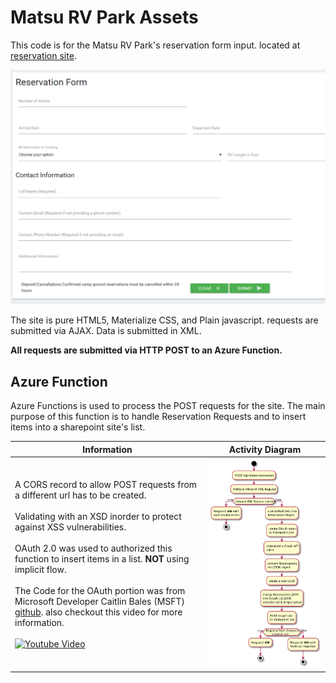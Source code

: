 # Matsu RV Park Assets
This code is for the Matsu RV Park's reservation form input. located at [reservation site](https://www.matsurvpark.com/reservations.html).

![image of reservations web page](./media/matsurvrparkReservations.png "Matsu RV Park Reservations Web Page Layout")

The site is pure HTML5, Materialize CSS, and Plain javascript. requests are submitted via AJAX. Data is submitted in XML.

**All requests are submitted via HTTP POST to an Azure Function.**

## Azure Function
Azure Functions is used to process the POST requests for the site. The main purpose of this function is to handle Reservation Requests and to insert items into a sharepoint site's list.

Information | Activity Diagram
--|-----
A CORS record to allow POST requests from a different url has to be created. <br/><br/> Validating with an XSD inorder to protect against XSS vulnerabilities. <br/><br/> OAuth 2.0 was used to authorized this function to insert items in a list. **NOT** using implicit flow. <br/><br/>The Code for the OAuth portion was from Microsoft Developer Caitlin Bales (MSFT) [github](https://github.com/caitlinrussell/onenote-content-push-java-graph-sample). also checkout this video for more information.<br/><br/>[![Youtube Video](https://img.youtube.com/vi/ZnTcmiQgS08/0.jpg)](https://www.youtube.com/watch?v=ZnTcmiQgS08)| <img src="./media/azureFuntion.svg" alt="Activity Diagram of Reservations Function">




